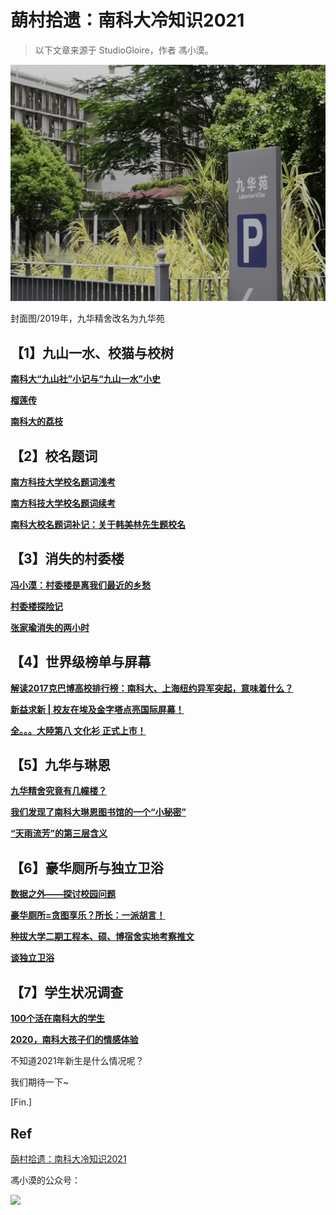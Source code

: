 # 蓢村拾遗：南科大冷知识2021

> 以下文章来源于 StudioGloire，作者 馮小漠。

![Snipaste_2021-07-11_22-27-10](./preview-xiaomo.jpg)

封面图/2019年，九华精舍改名为九华苑



## 【1】九山一水、校猫与校树



[**南科大“九山社”小记与“九山一水”小史**](http://mp.weixin.qq.com/s?__biz=MzAxOTE5NDAzOQ==&mid=2653489291&idx=1&sn=a23a072188048ea1c35ef528f46c8daf&chksm=80176153b760e8454a621a19797f2de861ba78c00268181590a509ab67bbe2ab696e2f336198&scene=21#wechat_redirect)

[**榴莲传**](http://mp.weixin.qq.com/s?__biz=MzAxNzE1ODQ1NQ==&mid=400581115&idx=1&sn=e0df59ab549d24b3c15055f8a0543f0a&chksm=09fd19a33e8a90b5f4c32ca1c2b42f3eab29ef4800d3a5a9729fc79cdb573e8c3d11853440b3&scene=21#wechat_redirect)

[**南科大的荔枝**](http://mp.weixin.qq.com/s?__biz=MzI5NTc5OTc0MA==&mid=2247484288&idx=1&sn=c42319d6d36ba3c844f5af60b81857c2&chksm=ec4f5d53db38d445205bbc7e74b00438b53ecaf0398a621ded2a8bceb49cf43ab3e54b184bd5&scene=21#wechat_redirect)


## 【2】校名题词

[**南方科技大学校名题词浅考**](http://mp.weixin.qq.com/s?__biz=MzAxOTE5NDAzOQ==&mid=2653488820&idx=1&sn=214888dd0483ce16b99c01cdfc9563b6&chksm=80176f6cb760e67a63127687d2c77356e9806c480f89e825981335247acac6a06706209ff8c8&scene=21#wechat_redirect)

[**南方科技大学校名题词续考**](http://mp.weixin.qq.com/s?__biz=MzAxOTE5NDAzOQ==&mid=2653489406&idx=1&sn=0c25a5ab2e28e4dcaf32792827caba32&chksm=80176126b760e830d0338c2894bdfddf2fa7cb0eacf965946119e97891973b081d177ba7284a&scene=21#wechat_redirect)

[**南科大校名题词补记：关于韩美林先生题校名**](https://mp.weixin.qq.com/s/ZXfr33Y5W-yBHsNwp-ELbw)


## 【3】消失的村委楼

[**冯小漠：村委楼是离我们最近的乡愁**](http://mp.weixin.qq.com/s?__biz=MzAxOTE5NDAzOQ==&mid=2653488701&idx=1&sn=55295d61f2060934b3f5d044d6afef2e&chksm=80176fe5b760e6f3f3ff03067dd40f4c838c370ccad6020f8df3590b7bbf874b901425bcaa61&scene=21#wechat_redirect)

[**村委楼探险记**](http://mp.weixin.qq.com/s?__biz=MzI5MDUwODc5Nw==&mid=2247483797&idx=1&sn=236046b8353d20d8b134f79aa855c0ed&chksm=ec1f9b07db681211657973b41a430aca646ca119e713f19e0951c0e3a533f7437f9259152c96&scene=21#wechat_redirect)

[**张家瑜消失的两小时**](http://mp.weixin.qq.com/s?__biz=MzU3ODAwNDA1MQ==&mid=2247485564&idx=1&sn=64bbffd15da4729d1a66136477d1f587&chksm=fd7abd40ca0d3456c8023ee035c9a11018419437d471bd6602dbcf43542e55f99c46da58975d&scene=21#wechat_redirect)



## 【4】世界级榜单与屏幕



[**解读2017克巴博高校排行榜：南科大、上海纽约异军突起，意味着什么？**](http://mp.weixin.qq.com/s?__biz=MzU3ODAwNDA1MQ==&mid=2247483989&idx=1&sn=b53c03e1574e3e2530df8973a3185ef6&chksm=fd7ab769ca0d3e7fe3601e8cd7c4c969ee9b2ccbd694a00f8c818310200ceac53f9fcf4b01ac&scene=21#wechat_redirect)

[**新益求新 | 校友在埃及金字塔点亮国际屏幕！**](http://mp.weixin.qq.com/s?__biz=MzU2ODkzNjczNw==&mid=2247486318&idx=1&sn=984e13ecf6515c59273c3e28f09ca99a&chksm=fc871b20cbf092368551a38bf25704873984e4bb3d20f8cee1a07a226f757241cd72cf36d95b&scene=21#wechat_redirect)

[**全。。。大陸第八 文化衫 正式上市！**](http://mp.weixin.qq.com/s?__biz=MzU1NDUzMTM0NQ==&mid=2247484169&idx=1&sn=b051ea541ec8181778d1c0db80dc7a32&chksm=fbe36c77cc94e561ccf15e62a87caa73c5e5f5238ef455fcd345a8206952b9170f774a7c8598&scene=21#wechat_redirect)



## 【5】九华与琳恩



[**九华精舍究竟有几幢楼？**](http://mp.weixin.qq.com/s?__biz=MzU3ODAwNDA1MQ==&mid=2247485318&idx=1&sn=683c1b30d6f291eeafe485872017615f&chksm=fd7ab2baca0d3bac3b90c62d6237e1edebdfe83afa4c03d132606c69c1b35f66200950d4a115&scene=21#wechat_redirect)

[**我们发现了南科大琳恩图书馆的一个“小秘密”**](http://mp.weixin.qq.com/s?__biz=MzU3ODAwNDA1MQ==&mid=2247485307&idx=1&sn=1b2848ab8c7fa0b418073bd43fc2a222&chksm=fd7ab247ca0d3b518492058340a330400a0408be6334cedc3ac7d68f9a819a19b24774f0215d&scene=21#wechat_redirect)

[**“天雨流芳”的第三层含义**](http://mp.weixin.qq.com/s?__biz=MjM5NDg5ODc2Nw==&mid=2654371742&idx=1&sn=fab847f73732482acd6095f63dd666b6&chksm=bd4269be8a35e0a84fa959b6f436d9a59ab579d99b687d5aba8cdd6d9071f75cedc9fabbdefa&scene=21#wechat_redirect)



## 【6】豪华厕所与独立卫浴



[**数据之外——探讨校园问题**](http://mp.weixin.qq.com/s?__biz=MzU1NDUzMTM0NQ==&mid=2247483739&idx=1&sn=629b47d8e8e585934632599034e515a3&chksm=fbe36e25cc94e733d70b2ee79df2e559925768eb4e71a4c0880725e5aa06866112dfbccd33a5&scene=21#wechat_redirect)

[**豪华厕所=贪图享乐？所长：一派胡言！**](http://mp.weixin.qq.com/s?__biz=MzUxMTU2MzMzOQ==&mid=2247483658&idx=1&sn=b422538e32db2a4b4c01e49cad294a3a&chksm=f970822ece070b38e4813e1cad1734c675d04b26e86473f9c13d26b1d0e10ecbfc4abdac5f40&scene=21#wechat_redirect)

[**种拔大学二期工程本、硕、博宿舍实地考察推文**](http://mp.weixin.qq.com/s?__biz=MzI5MDUwODc5Nw==&mid=2247483841&idx=1&sn=8915f278ca357f8aef35d51e72fe5a49&chksm=ec1f9b53db6812451d94c52a8fede3f89c7440373a8c38794165aef6181d7fa3f60046f0775e&scene=21#wechat_redirect)

[**谈独立卫浴**](http://mp.weixin.qq.com/s?__biz=MzAxOTE5NDAzOQ==&mid=2653490469&idx=1&sn=0d7bc02c159d258b55e959f56e221a7c&chksm=801764fdb760edeb7080e4896d27176a27fcb6ba2bd1de764c0eebea348f90af6fe8db9a8c58&scene=21#wechat_redirect)


## 【7】学生状况调查



[**100个活在南科大的学生**](http://mp.weixin.qq.com/s?__biz=MzU3ODAwNDA1MQ==&mid=2247484030&idx=1&sn=05a672dec13f37437e2e31b90727d65b&chksm=fd7ab742ca0d3e54a8502bf9a78bd818b056bebc8937807ce87d4c9d063525ca81a667d76b4e&scene=21#wechat_redirect)

[**2020，南科大孩子们的情感体验**](http://mp.weixin.qq.com/s?__biz=MzU3ODAwNDA1MQ==&mid=2247486410&idx=1&sn=7ee33e30cca6e5e19d6a7d50420b93ad&chksm=fd7abef6ca0d37e0265bc57eb786bb95d651a1979c8af63d31959f4cc32d94df9dc461a162fa&scene=21#wechat_redirect)



不知道2021年新生是什么情况呢？

我们期待一下~

[Fin.]

## Ref

[蓢村拾遗：南科大冷知识2021](https://mp.weixin.qq.com/s/4wCAO0pbePZWkqN65_jIxQ)

馮小漠的公众号：

<img src="https://open.weixin.qq.com/qr/code?username=studiogloire#.jpg" class="wx-qr medium-zoom-image">